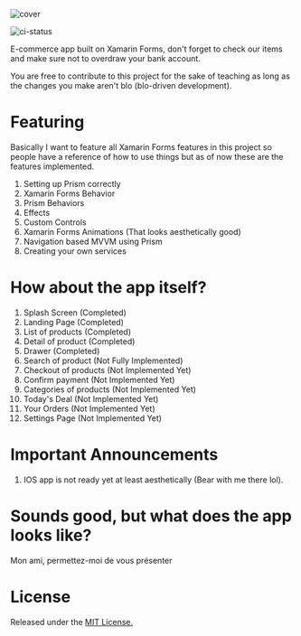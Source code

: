 ![cover](https://s30.postimg.org/jd8v60sz5/512_-_Play_Store.png)

![ci-status](https://www.bitrise.io/app/bb4aabbc957bd2b7.svg?token=SyPF95S59HZ_SUtXYLruaQ&branch=master)

E-commerce app built on Xamarin Forms, don't forget to check our items and make sure not to overdraw your bank account.

You are free to contribute to this project for the sake of teaching as long as the changes you make aren't blo (blo-driven development).

# Featuring

Basically I want to feature all Xamarin Forms features in this project so people have a reference of how to use things but as of now these are the features implemented.

1. Setting up Prism correctly
2. Xamarin Forms Behavior
3. Prism Behaviors
4. Effects
5. Custom Controls
6. Xamarin Forms Animations (That looks aesthetically good)
7. Navigation based MVVM using Prism
8. Creating your own services

# How about the app itself?

1. Splash Screen (Completed)
2. Landing Page (Completed)
3. List of products (Completed)
4. Detail of product (Completed)
5. Drawer (Completed)
6. Search of product (Not Fully Implemented)
7. Checkout of products (Not Implemented Yet)
8. Confirm payment (Not Implemented Yet)
9. Categories of products (Not Implemented Yet)
10. Today's Deal (Not Implemented Yet)
11. Your Orders (Not Implemented Yet)
12. Settings Page (Not Implemented Yet)

# Important Announcements

1. IOS app is not ready yet at least aesthetically (Bear with me there lol).

# Sounds good, but what does the app looks like?

Mon ami, permettez-moi de vous présenter



# License

 Released under the [MIT License.](https://mit-license.org/)
